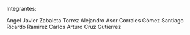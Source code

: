 
Integrantes:

Angel Javier Zabaleta Torrez
Alejandro Asor Corrales Gómez
Santiago Ricardo Ramirez
Carlos Arturo Cruz Gutierrez
